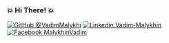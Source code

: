 ### 💥 Hi There! 💥


[![GitHub @VadimMalykhi](https://img.shields.io/badge/-Follow%20Me-000?logo=github&logoColor=fff&style=for-the-badge)](https://github.com/VadimMalykhin) [![Linkedin Vadim-Malykhin](https://img.shields.io/badge/-Follow%20Me-000?logo=linkedin&logoColor=fff&style=for-the-badge)](https://www.linkedin.com/in/vadim-malykhin) [![Facebook MalykhinVadim](https://img.shields.io/badge/-Follow%20Me-000?logo=facebook&logoColor=fff&style=for-the-badge)](https://www.facebook.com/MalykhinVadim)



